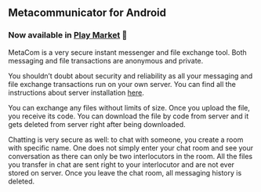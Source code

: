 ## Metacommunicator for Android

### Now available in [Play Market](https://play.google.com/store/apps/details?id=com.metarhia.metacom) 🎉

MetaCom is a very secure instant messenger and file exchange tool. Both messaging and file transactions are anonymous and private.

You shouldn’t doubt about security and reliability as all your messaging and file exchange transactions run on your own server. You can find all the instructions about server installation [here](https://github.com/metarhia/server/blob/master/README.md).

You can exchange any files without limits of size. Once you upload the file, you receive its code. You can download the file by code from server and it gets deleted from server right after being downloaded. 

Chatting is very secure as well: to chat with someone, you create a room with specific name. One does not simply enter your chat room and see your conversation as there can only be two interlocutors in the room. All the files you transfer in chat are sent right to your interlocutor and are not ever stored on server. Once you leave the chat room, all messaging history is deleted.
